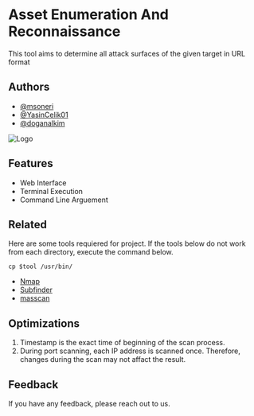 
# Asset Enumeration And Reconnaissance

This tool aims to determine all attack surfaces of the given target in URL format


## Authors

- [@msoneri](https://github.com/msoneri)
- [@YasinCelik01](https://github.com/YasinCelik01)
- [@doganalkim](https://github.com/doganalkim)



![Logo](https://media.istockphoto.com/id/1383933495/vector/hacker-symbol.jpg?s=612x612&w=0&k=20&c=fFR3n51RetENXUg8st7kGoO-ErvWA__ZDEE7CPn-9KM=)

## Features

- Web Interface
- Terminal Execution
- Command Line Arguement


## Related

Here are some tools requiered for project. If the tools below do not work from each directory, execute the command below.

```
cp $tool /usr/bin/
```


- [Nmap](https://nmap.org/)
- [Subfinder](https://github.com/projectdiscovery/subfinder) 
- [masscan](https://github.com/robertdavidgraham/masscan)


## Optimizations

1. Timestamp is the exact time of  beginning of the scan process.
2. During port scanning, each IP address is scanned once. Therefore, changes during the scan may not affact the result.



## Feedback

If you have any feedback, please reach out to us.



